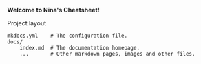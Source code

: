 **Welcome to Nina's Cheatsheet!**

Project layout

    mkdocs.yml    # The configuration file.
    docs/
        index.md  # The documentation homepage.
        ...       # Other markdown pages, images and other files.
